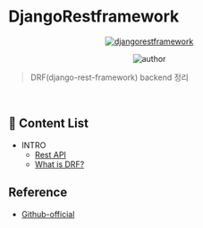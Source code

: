 # DjangoRestframework

<div align=center>

<a href="https://www.django-rest-framework.org">
<img alt="djangorestframework" src="https://www.django-rest-framework.org/img/logo.png" target="_blank" />
</a>

<br>

![author](https://img.shields.io/badge/author-tedhoon-ff69b4.svg?style=flat-square)

</div>

> DRF(django-rest-framework) backend 정리

</br>

## :memo: Content List
- INTRO
    - [Rest API](https://github.com/Tedhoon/django-rest-framework/blob/master/Rest_API.md)
    - [What is DRF?](https://github.com/Tedhoon/django-rest-framework/blob/master/What_is_DRF.md)

## Reference
- [Github-official](https://github.com/encode/django-rest-framework)
